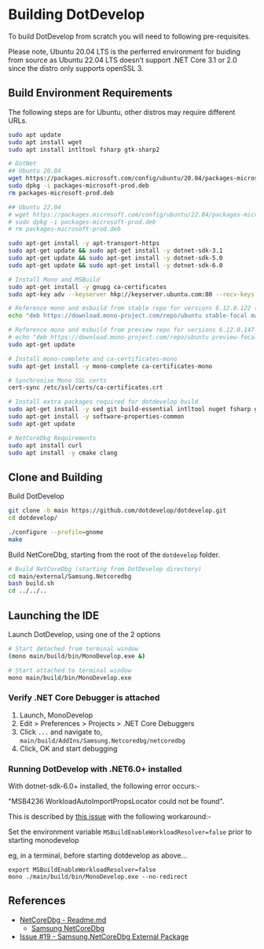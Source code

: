 # Building DotDevelop

To build DotDevelop from scratch you will need to following pre-requisites.

Please note, Ubuntu 20.04 LTS is the perferred environment for buiding from source as Ubuntu 22.04 LTS doesn’t support .NET Core 3.1 or 2.0 since the distro only supports openSSL 3.

## Build Environment Requirements

The following steps are for Ubuntu, other distros may require different URLs.

```bash
sudo apt update
sudo apt install wget
sudo apt install intltool fsharp gtk-sharp2

# DotNet
## Ubuntu 20.04
wget https://packages.microsoft.com/config/ubuntu/20.04/packages-microsoft-prod.deb -O packages-microsoft-prod.deb
sudo dpkg -i packages-microsoft-prod.deb
rm packages-microsoft-prod.deb

## Ubuntu 22.04
# wget https://packages.microsoft.com/config/ubuntu/22.04/packages-microsoft-prod.deb -O packages-microsoft-prod.deb
# sudo dpkg -i packages-microsoft-prod.deb
# rm packages-microsoft-prod.deb

sudo apt-get install -y apt-transport-https
sudo apt-get update && sudo apt-get install -y dotnet-sdk-3.1
sudo apt-get update && sudo apt-get install -y dotnet-sdk-5.0
sudo apt-get update && sudo apt-get install -y dotnet-sdk-6.0

# Install Mono and MSBuild
sudo apt-get install -y gnupg ca-certificates
sudo apt-key adv --keyserver hkp://keyserver.ubuntu.com:80 --recv-keys 3FA7E0328081BFF6A14DA29AA6A19B38D3D831EF

# Reference mono and msbuild from stable repo for versions 6.12.0.122 (mono) and 16.6.0.15201 (msbuild)
echo "deb https://download.mono-project.com/repo/ubuntu stable-focal main" | sudo tee /etc/apt/sources.list.d/mono-official-stable.list

# Reference mono and msbuild from preview repo for versions 6.12.0.147 (mono) and 16.10.1 (msbuild)
# echo "deb https://download.mono-project.com/repo/ubuntu preview-focal main" | sudo tee /etc/apt/sources.list.d/mono-official-preview.list
sudo apt-get update

# Install mono-complete and ca-certificates-mono
sudo apt-get install -y mono-complete ca-certificates-mono

# Synchronise Mono SSL certs
cert-sync /etc/ssl/certs/ca-certificates.crt

# Install extra packages required for dotdevelop build
sudo apt-get install -y sed git build-essential intltool nuget fsharp gtk-sharp2
sudo apt-get install -y software-properties-common
sudo apt-get update

# NetCoreDbg Requirements
sudo apt install curl
sudo apt install -y cmake clang
```

## Clone and Building

Build DotDevelop

```bash
git clone -b main https://github.com/dotdevelop/dotdevelop.git
cd dotdevelop/

./configure --profile=gnome
make
```

Build NetCoreDbg, starting from the root of the `dotdevelop` folder.

```bash
# Build NetCoreDbg (starting from DotDevelop directory)
cd main/external/Samsung.Netcoredbg
bash build.sh
cd ../../..
```

## Launching the IDE

Launch DotDevelop, using one of the 2 options

```bash
# Start detached from terminal window
(mono main/build/bin/MonoDevelop.exe &)

# Start attached to terminal window
mono main/build/bin/MonoDevelop.exe
```

### Verify .NET Core Debugger is attached

1. Launch, MonoDevelop
2. Edit > Preferences > Projects > .NET Core Debuggers
3. Click `...` and navigate to, `main/build/AddIns/Samsung.Netcoredbg/netcoredbg`
4. Click, OK and start debugging  


### Running DotDevelop with .NET6.0+ installed

With dotnet-sdk-6.0+ installed, the following error occurs:-  

"MSB4236 WorkloadAutoImportPropsLocator could not be found".  

This is described by  [this issue](https://github.com/dotnet/sdk/issues/17461) with the following workaround:-   

Set the environment variable `MSBuildEnableWorkloadResolver=false` prior to starting monodevelop  

eg, in a terminal, before starting dotdevelop as above...   
  
    export MSBuildEnableWorkloadResolver=false
    mono ./main/build/bin/MonoDevelop.exe --no-redirect 

## References

* [NetCoreDbg - Readme.md](https://github.com/dotdevelop/netcoredbg/tree/dotdevelop#readme)
  * [Samsung NetCoreDbg](https://github.com/Samsung/netcoredbg)
* [Issue #19 - Samsung.NetCoreDbg External Package](https://github.com/dotdevelop/dotdevelop/issues/47)
